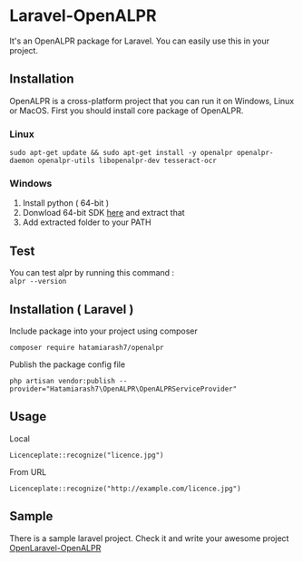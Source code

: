 
# Laravel-OpenALPR

It's an OpenALPR package for Laravel. You can easily use this in your project.

## Installation
OpenALPR is a cross-platform project that you can run it on Windows, Linux or MacOS.
First you should install core package of OpenALPR.

### Linux
````
sudo apt-get update && sudo apt-get install -y openalpr openalpr-daemon openalpr-utils libopenalpr-dev tesseract-ocr
````
### Windows
1. Install python ( 64-bit )
2. Donwload 64-bit SDK [here](https://deb.openalpr.com/windows-sdk/openalpr64-sdk-latest.zip) and extract that
3. Add extracted folder to your PATH

## Test
You can test alpr by running this command :  
`alpr --version`

## Installation ( Laravel )
Include package into your project using composer

`composer require hatamiarash7/openalpr`

Publish the package config file
```
php artisan vendor:publish --provider="Hatamiarash7\OpenALPR\OpenALPRServiceProvider"
```

## Usage
Local
```
Licenceplate::recognize("licence.jpg")
```
From URL
```
Licenceplate::recognize("http://example.com/licence.jpg")
```
## Sample
There is a sample laravel project. Check it and write your awesome project  
[OpenLaravel-OpenALPR](https://github.com/hatamiarash7/Laravel-OpenALPR-Sample)
